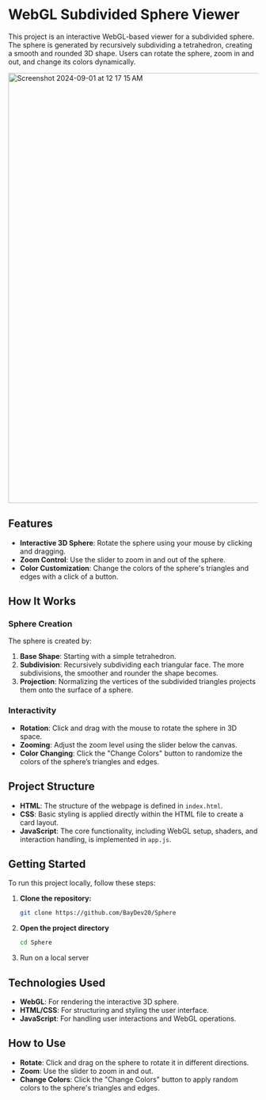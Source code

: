 # WebGL Subdivided Sphere Viewer

This project is an interactive WebGL-based viewer for a subdivided sphere. The sphere is generated by recursively subdividing a tetrahedron, creating a smooth and rounded 3D shape. Users can rotate the sphere, zoom in and out, and change its colors dynamically.

<img width="869" alt="Screenshot 2024-09-01 at 12 17 15 AM" src="https://github.com/user-attachments/assets/82afa735-3116-4e30-b477-466a822e595b">


## Features

- **Interactive 3D Sphere**: Rotate the sphere using your mouse by clicking and dragging.
- **Zoom Control**: Use the slider to zoom in and out of the sphere.
- **Color Customization**: Change the colors of the sphere's triangles and edges with a click of a button.

## How It Works

### Sphere Creation

The sphere is created by:
1. **Base Shape**: Starting with a simple tetrahedron.
2. **Subdivision**: Recursively subdividing each triangular face. The more subdivisions, the smoother and rounder the shape becomes.
3. **Projection**: Normalizing the vertices of the subdivided triangles projects them onto the surface of a sphere.

### Interactivity

- **Rotation**: Click and drag with the mouse to rotate the sphere in 3D space.
- **Zooming**: Adjust the zoom level using the slider below the canvas.
- **Color Changing**: Click the "Change Colors" button to randomize the colors of the sphere’s triangles and edges.

## Project Structure

- **HTML**: The structure of the webpage is defined in `index.html`.
- **CSS**: Basic styling is applied directly within the HTML file to create a card layout.
- **JavaScript**: The core functionality, including WebGL setup, shaders, and interaction handling, is implemented in `app.js`.

## Getting Started

To run this project locally, follow these steps:

1. **Clone the repository:**

   ```bash
   git clone https://github.com/BayDev20/Sphere
   ```

2. **Open the project directory**

   ```bash
   cd Sphere
   ```

3. Run on a local server 

## Technologies Used

- **WebGL**: For rendering the interactive 3D sphere.
- **HTML/CSS**: For structuring and styling the user interface.
- **JavaScript**: For handling user interactions and WebGL operations.

## How to Use

- **Rotate**: Click and drag on the sphere to rotate it in different directions.
- **Zoom**: Use the slider to zoom in and out.
- **Change Colors**: Click the "Change Colors" button to apply random colors to the sphere's triangles and edges.
